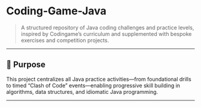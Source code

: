 # Coding-Game-Java

> A structured repository of Java coding challenges and practice levels, inspired by Codingame’s curriculum and supplemented with bespoke exercises and competition projects.

---

## 🎯 Purpose
This project centralizes all Java practice activities—from foundational drills to timed “Clash of Code” events—enabling progressive skill building in algorithms, data structures, and idiomatic Java programming.

---



